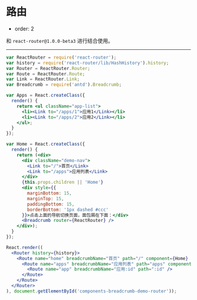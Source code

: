 # 路由

- order: 2

和 `react-router@1.0.0-beta3` 进行结合使用。

---

````jsx
var ReactRouter = require('react-router');
var history = require('react-router/lib/HashHistory').history;
var Router = ReactRouter.Router;
var Route = ReactRouter.Route;
var Link = ReactRouter.Link;
var Breadcrumb = require('antd').Breadcrumb;

var Apps = React.createClass({
  render() {
    return <ul className="app-list">
      <li><Link to="/apps/1">应用1</Link></li>
      <li><Link to="/apps/2">应用2</Link></li>
    </ul>;
  }
});

var Home = React.createClass({
  render() {
    return (<div>
      <div className="demo-nav">
        <Link to="/">首页</Link>
        <Link to="/apps">应用列表</Link>
      </div>
      {this.props.children || 'Home'}
      <div style={{
        marginBottom: 15,
        marginTop: 15,
        paddingBottom: 15,
        borderBottom: '1px dashed #ccc'
      }}>点击上面的导航切换页面，面包屑在下面：</div>
      <Breadcrumb router={ReactRouter} />
    </div>);
  }
});

React.render((
  <Router history={history}>
    <Route name="home" breadcrumbName="首页" path="/" component={Home} ignoreScrollBehavior>
      <Route name="apps" breadcrumbName="应用列表" path="apps" component={Apps}>
        <Route name="app" breadcrumbName="应用:id" path=":id" />
      </Route>
    </Route>
  </Router>
), document.getElementById('components-breadcrumb-demo-router'));
````

<style>
.demo-nav {
  height: 30px;
  line-height: 30px;
  margin-bottom: 15px;
  background: #f8f8f8;
}
.demo-nav a {
  line-height: 30px;
  padding: 0 10px;
}
.app-list {
  margin-top: 15px;
}
</style>

